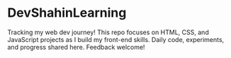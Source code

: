 # DevShahinLearning
 Tracking my web dev journey! This repo focuses on HTML, CSS, and JavaScript projects as I build my front-end skills. Daily code, experiments, and progress shared here. Feedback welcome!
